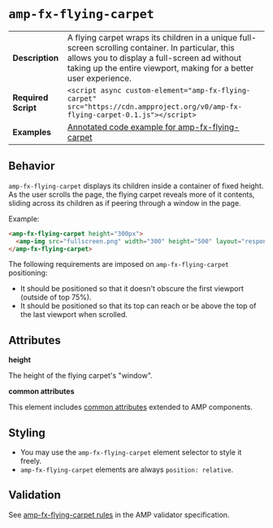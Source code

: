 <!---
Copyright 2016 The AMP HTML Authors. All Rights Reserved.

Licensed under the Apache License, Version 2.0 (the "License");
you may not use this file except in compliance with the License.
You may obtain a copy of the License at

      http://www.apache.org/licenses/LICENSE-2.0

Unless required by applicable law or agreed to in writing, software
distributed under the License is distributed on an "AS-IS" BASIS,
WITHOUT WARRANTIES OR CONDITIONS OF ANY KIND, either express or implied.
See the License for the specific language governing permissions and
limitations under the License.
-->

# <a name="amp-fx-flying-carpet"></a> `amp-fx-flying-carpet`

<table>
  <tr>
    <td class="col-fourty"><strong>Description</strong></td>
    <td>A flying carpet wraps its children in a unique full-screen scrolling container. In particular, this allows you to display a full-screen ad without taking up the entire viewport, making for a better user experience.</td>
  </tr>
  <tr>
    <td class="col-fourty"><strong>Required Script</strong></td>
    <td><code>&lt;script async custom-element="amp-fx-flying-carpet" src="https://cdn.ampproject.org/v0/amp-fx-flying-carpet-0.1.js">&lt;/script></code></td>
  </tr>
  <tr>
    <td class="col-fourty"><strong>Examples</strong></td>
    <td><a href="https://ampbyexample.com/components/amp-fx-flying-carpet/">Annotated code example for amp-fx-flying-carpet</a></td>
  </tr>
</table>

## Behavior

`amp-fx-flying-carpet` displays its children inside a container of fixed height. As the user scrolls the page, the flying carpet reveals more of it contents, sliding across its children as if peering through a window in the page.

Example:

```html
<amp-fx-flying-carpet height="300px">
  <amp-img src="fullscreen.png" width="300" height="500" layout="responsive"></amp-img>
</amp-fx-flying-carpet>
```

The following requirements are imposed on `amp-fx-flying-carpet` positioning:
 - It should be positioned so that it doesn't obscure the first viewport (outside of top 75%).
 - It should be positioned so that its top can reach or be above the top of the last viewport when scrolled.

## Attributes

**height**

The height of the flying carpet's "window".

**common attributes**

This element includes [common attributes](https://www.ampproject.org/docs/reference/common_attributes) extended to AMP components.

## Styling

- You may use the `amp-fx-flying-carpet` element selector to style it freely.
- `amp-fx-flying-carpet` elements are always `position: relative`.

## Validation

See [amp-fx-flying-carpet rules](https://github.com/ampproject/amphtml/blob/master/extensions/amp-fx-flying-carpet/0.1/validator-amp-fx-flying-carpet.protoascii) in the AMP validator specification.
